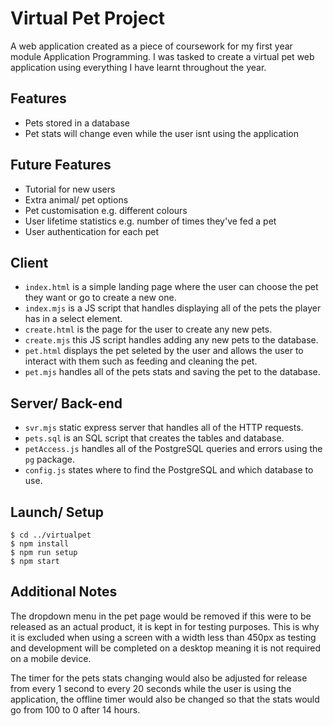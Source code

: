 # Virtual Pet Project

A web application created as a piece of coursework for my first year module Application Programming. I was tasked to create a virtual pet web application using everything I have learnt throughout the year.

## Features
* Pets stored in a database
* Pet stats will change even while the user isnt using the application

## Future Features
* Tutorial for new users
* Extra animal/ pet options
* Pet customisation e.g. different colours
* User lifetime statistics e.g. number of times they've fed a pet
* User authentication for each pet

## Client

* `index.html` is a simple landing page where the user can choose the pet they want or go to create a new one.
* `index.mjs` is a JS script that handles displaying all of the pets the player has in a select element.
* `create.html` is the page for the user to create any new pets.
* `create.mjs` this JS script handles adding any new pets to the database.
* `pet.html` displays the pet seleted by the user and allows the user to interact with them such as feeding and cleaning the pet.
* `pet.mjs` handles all of the pets stats and saving the pet to the database.

## Server/ Back-end

* `svr.mjs` static express server that handles all of the HTTP requests.
* `pets.sql` is an SQL script that creates the tables and database.
* `petAccess.js` handles all of the PostgreSQL queries and errors using the `pg` package.
* `config.js` states where to find the PostgreSQL and which database to use.


## Launch/ Setup
```
$ cd ../virtualpet
$ npm install
$ npm run setup
$ npm start
```

## Additional Notes
The dropdown menu in the pet page would be removed if this were to be released as an actual product, it is kept in for testing purposes. This is why it is excluded when using a screen with a width less than 450px as testing and development will be completed on a desktop meaning it is not required on a mobile device. 

The timer for the pets stats changing would also be adjusted for release from every 1 second to every 20 seconds while the user is using the application, the offline timer would also be changed so that the stats would go from 100 to 0 after 14 hours.
